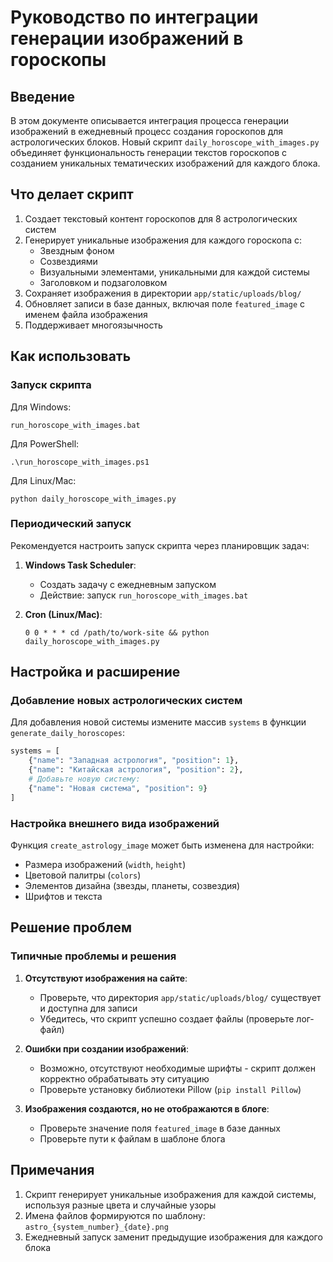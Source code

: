 # Руководство по интеграции генерации изображений в гороскопы

## Введение

В этом документе описывается интеграция процесса генерации изображений в ежедневный процесс создания гороскопов для астрологических блоков. Новый скрипт `daily_horoscope_with_images.py` объединяет функциональность генерации текстов гороскопов с созданием уникальных тематических изображений для каждого блока.

## Что делает скрипт

1. Создает текстовый контент гороскопов для 8 астрологических систем
2. Генерирует уникальные изображения для каждого гороскопа с:
   - Звездным фоном
   - Созвездиями
   - Визуальными элементами, уникальными для каждой системы
   - Заголовком и подзаголовком
3. Сохраняет изображения в директории `app/static/uploads/blog/`
4. Обновляет записи в базе данных, включая поле `featured_image` с именем файла изображения
5. Поддерживает многоязычность

## Как использовать

### Запуск скрипта

Для Windows:
```
run_horoscope_with_images.bat
```

Для PowerShell:
```
.\run_horoscope_with_images.ps1
```

Для Linux/Mac:
```
python daily_horoscope_with_images.py
```

### Периодический запуск

Рекомендуется настроить запуск скрипта через планировщик задач:

1. **Windows Task Scheduler**:
   - Создать задачу с ежедневным запуском
   - Действие: запуск `run_horoscope_with_images.bat`

2. **Cron (Linux/Mac)**:
   ```
   0 0 * * * cd /path/to/work-site && python daily_horoscope_with_images.py
   ```

## Настройка и расширение

### Добавление новых астрологических систем

Для добавления новой системы измените массив `systems` в функции `generate_daily_horoscopes`:

```python
systems = [
    {"name": "Западная астрология", "position": 1},
    {"name": "Китайская астрология", "position": 2},
    # Добавьте новую систему:
    {"name": "Новая система", "position": 9}
]
```

### Настройка внешнего вида изображений

Функция `create_astrology_image` может быть изменена для настройки:
- Размера изображений (`width`, `height`)
- Цветовой палитры (`colors`)
- Элементов дизайна (звезды, планеты, созвездия)
- Шрифтов и текста

## Решение проблем

### Типичные проблемы и решения

1. **Отсутствуют изображения на сайте**:
   - Проверьте, что директория `app/static/uploads/blog/` существует и доступна для записи
   - Убедитесь, что скрипт успешно создает файлы (проверьте лог-файл)

2. **Ошибки при создании изображений**:
   - Возможно, отсутствуют необходимые шрифты - скрипт должен корректно обрабатывать эту ситуацию
   - Проверьте установку библиотеки Pillow (`pip install Pillow`)

3. **Изображения создаются, но не отображаются в блоге**:
   - Проверьте значение поля `featured_image` в базе данных
   - Проверьте пути к файлам в шаблоне блога

## Примечания

1. Скрипт генерирует уникальные изображения для каждой системы, используя разные цвета и случайные узоры
2. Имена файлов формируются по шаблону: `astro_{system_number}_{date}.png`
3. Ежедневный запуск заменит предыдущие изображения для каждого блока
